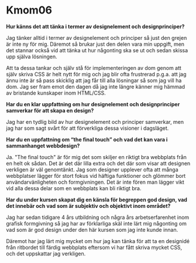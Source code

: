 Kmom06
===============================

**Hur känns det att tänka i termer av designelement och designprinciper?**

Jag tänker alltid i termer av designelement och principer så just den grejen är inte ny för mig. Däremot så brukar just den delen vara min uppgift, men det stannar också vid att tänka ut hur någonting ska se ut och sedan skissa upp själva lösningen.

Att ta dessa tankar och själv stå för implementeringen av dom genom att själv skriva CSS är helt nytt för mig och jag blir ofta frustrerad p.g.a. att jag ännu inte är så pass skicklig att jag får till alla lösningar så som jag vill ha dom. Jag ser fram emot den dagen då jag inte längre känner mig hämmad av bristande kunskaper inom HTML/CSS.

**Har du en klar uppfattning om hur designelement och designprinciper samverkar för att skapa en design?**

Jag har en tydlig bild av hur designelement och principer samverkar, men jag har som sagt svårt för att förverkliga dessa visioner i dagsläget.

**Har du en uppfattning om “the final touch” och vad det kan vara i sammanhanget webbdesign?**

Ja. "The final touch" är för mig det som skiljer en riktigt bra webbplats från en helt ok sådan. Det är det där lilla extra och det där som visar att designen verkligen är väl genomtänkt. Jag som designer upplever ofta att många webbplatser lägger för stort fokus vid häftiga funktioner och glömmer bort användarvänligheten och formgivningen. Det är inte fören man lägger vikt vid alla dessa delar som en webbplats kan bli riktigt bra.

**Har du under kursen skapat dig en känsla för begreppen god design, vad det innebär och vad som är subjektiv och objektivt inom området?**

Jag har sedan tidigare 4 års utbildning och några års arbetserfarenhet inom grafisk formgivning så jag har av förklarliga skäl inte lärt mig någonting om vad som är god design under den här kursen som jag inte kunde innan.

Däremot har jag lärt mig mycket om hur jag kan tänka för att ta en designidé från ritbordet till färdig webbplats eftersom vi har fått skriva mycket CSS, och det uppskattar jag verkligen.

